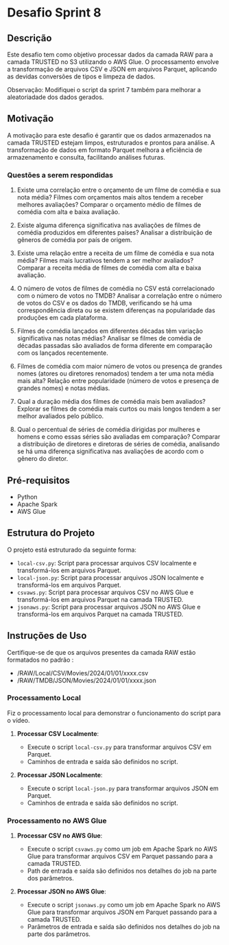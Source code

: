 # Desafio Sprint 8

## Descrição

Este desafio tem como objetivo processar dados da camada RAW para a camada TRUSTED no S3 utilizando o AWS Glue. O processamento envolve a transformação de arquivos CSV e JSON em arquivos Parquet, aplicando as devidas conversões de tipos e limpeza de dados.

Observação: Modifiquei o script da sprint 7 também para melhorar a aleatoriadade dos dados gerados.

## Motivação

A motivação para este desafio é garantir que os dados armazenados na camada TRUSTED estejam limpos, estruturados e prontos para análise. A transformação de dados em formato Parquet melhora a eficiência de armazenamento e consulta, facilitando análises futuras.

### Questões a serem respondidas

1. Existe uma correlação entre o orçamento de um filme de comédia e sua nota média? Filmes com orçamentos mais altos tendem a receber melhores avaliações?
   Comparar o orçamento médio de filmes de comédia com alta e baixa avaliação.

2. Existe alguma diferença significativa nas avaliações de filmes de comédia produzidos em diferentes países?
   Analisar a distribuição de gêneros de comédia por país de origem.

3. Existe uma relação entre a receita de um filme de comédia e sua nota média? Filmes mais lucrativos tendem a ser melhor avaliados?
   Comparar a receita média de filmes de comédia com alta e baixa avaliação.

4. O número de votos de filmes de comédia no CSV está correlacionado com o número de votos no TMDB?
   Analisar a correlação entre o número de votos do CSV e os dados do TMDB, verificando se há uma correspondência direta ou se existem diferenças na popularidade das produções em cada plataforma.

5. Filmes de comédia lançados em diferentes décadas têm variação significativa nas notas médias?
   Analisar se filmes de comédia de décadas passadas são avaliados de forma diferente em comparação com os lançados recentemente.

6. Filmes de comédia com maior número de votos ou presença de grandes nomes (atores ou diretores renomados) tendem a ter uma nota média mais alta?
   Relação entre popularidade (número de votos e presença de grandes nomes) e notas médias.

7. Qual a duração média dos filmes de comédia mais bem avaliados?
   Explorar se filmes de comédia mais curtos ou mais longos tendem a ser melhor avaliados pelo público.

8. Qual o percentual de séries de comédia dirigidas por mulheres e homens e como essas séries são avaliadas em comparação?
   Comparar a distribuição de diretores e diretoras de séries de comédia, analisando se há uma diferença significativa nas avaliações de acordo com o gênero do diretor.

## Pré-requisitos

- Python
- Apache Spark
- AWS Glue

## Estrutura do Projeto

O projeto está estruturado da seguinte forma:

- `local-csv.py`: Script para processar arquivos CSV localmente e transformá-los em arquivos Parquet.
- `local-json.py`: Script para processar arquivos JSON localmente e transformá-los em arquivos Parquet.
- `csvaws.py`: Script para processar arquivos CSV no AWS Glue e transformá-los em arquivos Parquet na camada TRUSTED.
- `jsonaws.py`: Script para processar arquivos JSON no AWS Glue e transformá-los em arquivos Parquet na camada TRUSTED.

## Instruções de Uso

Certifique-se de que os arquivos presentes da camada RAW estão formatados no padrão :

- /RAW/Local/CSV/Movies/2024/01/01/xxxx.csv
- /RAW/TMDB/JSON/Movies/2024/01/01/xxxx.json

### Processamento Local

Fiz o processamento local para demonstrar o funcionamento do script para o vídeo.

1. **Processar CSV Localmente**:

   - Execute o script `local-csv.py` para transformar arquivos CSV em Parquet.
   - Caminhos de entrada e saída são definidos no script.

2. **Processar JSON Localmente**:
   - Execute o script `local-json.py` para transformar arquivos JSON em Parquet.
   - Caminhos de entrada e saída são definidos no script.

### Processamento no AWS Glue

1. **Processar CSV no AWS Glue**:

   - Execute o script `csvaws.py` como um job em Apache Spark no AWS Glue para transformar arquivos CSV em Parquet passando para a camada TRUSTED.
   - Path de entrada e saída são definidos nos detalhes do job na parte dos parâmetros.

2. **Processar JSON no AWS Glue**:
   - Execute o script `jsonaws.py` como um job em Apache Spark no AWS Glue para transformar arquivos JSON em Parquet passando para a camada TRUSTED.
   - Parâmetros de entrada e saída são definidos nos detalhes do job na parte dos parâmetros.

